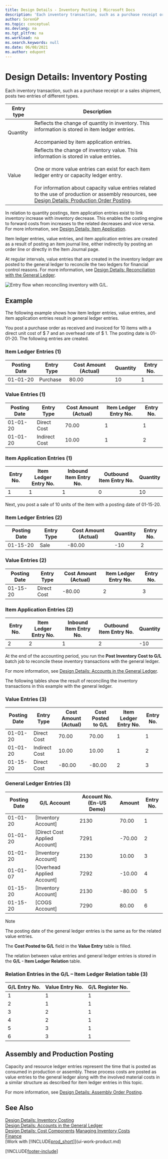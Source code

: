 ```yaml
---
title: Design Details - Inventory Posting | Microsoft Docs
description: 'Each inventory transaction, such as a purchase receipt or a sales shipment, posts two entries of different types.'
author: SorenGP
ms.topic: conceptual
ms.devlang: na
ms.tgt_pltfrm: na
ms.workload: na
ms.search.keywords: null
ms.date: 06/08/2021
ms.author: edupont
---
```

# <a name="design-details-inventory-posting" />Design Details: Inventory Posting

Each inventory transaction, such as a purchase receipt or a sales shipment, posts two entries of different types.  

|Entry type|Description|  
|----------|-----------|  
|Quantity|Reflects the change of quantity in inventory. This information is stored in item ledger entries.<br /><br /> Accompanied by item application entries.|  
|Value|Reflects the change of inventory value. This information is stored in value entries.<br /><br /> One or more value entries can exist for each item ledger entry or capacity ledger entry.<br /><br /> For information about capacity value entries related to the use of production or assembly resources, see [Design Details: Production Order Posting](design-details-production-order-posting.md).|  

 In relation to quantity postings, item application entries exist to link inventory increase with inventory decrease. This enables the costing engine to forward costs from increases to the related decreases and vice versa. For more information, see [Design Details: Item Application](design-details-item-application.md).  

 Item ledger entries, value entries, and item application entries are created as a result of posting an item journal line, either indirectly by posting an order line or directly in the Item Journal page.  

 At regular intervals, value entries that are created in the inventory ledger are posted to the general ledger to reconcile the two ledgers for financial control reasons. For more information, see [Design Details: Reconciliation with the General Ledger](design-details-reconciliation-with-the-general-ledger.md).  

 ![Entry flow when reconciling inventory with G/L.](media/design_details_inventory_costing_1_entry_flow.png "Entry flow when reconciling inventory with G/L")  

## <a name="example" />Example

The following example shows how item ledger entries, value entries, and item application entries result in general ledger entries.  

 You post a purchase order as received and invoiced for 10 items with a direct unit cost of $ 7 and an overhead rate of $ 1. The posting date is 01-01-20. The following entries are created.  

### <a name="item-ledger-entries-1" />Item Ledger Entries (1)

|Posting Date|Entry Type|Cost Amount (Actual)|Quantity|Entry No.|  
|------------|----------|--------------------|--------|---------|  
|01-01-20|Purchase|80.00|10|1|  

### <a name="value-entries-1" />Value Entries (1)

|Posting Date|Entry Type|Cost Amount (Actual)|Item Ledger Entry No.|Entry No.|  
|------------|----------|--------------------|---------------------|---------|  
|01-01-20|Direct Cost|70.00|1|1|  
|01-01-20|Indirect Cost|10.00|1|2|  

### <a name="item-application-entries-1" />Item Application Entries (1)

|Entry No.|Item Ledger Entry No.|Inbound Item Entry No.|Outbound Item Entry No.|Quantity|  
|---------|---------------------|----------------------|-----------------------|--------|  
|1|1|1|0|10|  

 Next, you post a sale of 10 units of the item with a posting date of 01-15-20.  

### <a name="item-ledger-entries-2" />Item Ledger Entries (2)

|Posting Date|Entry Type|Cost Amount (Actual)|Quantity|Entry No.|  
|------------|----------|--------------------|--------|---------|  
|01-15-20|Sale|-80.00|-10|2|  

### <a name="value-entries-2" />Value Entries (2)

|Posting Date|Entry Type|Cost Amount (Actual)|Item Ledger Entry No.|Entry No.|  
|------------|----------|--------------------|---------------------|---------|  
|01-15-20|Direct Cost|-80.00|2|3|  

### <a name="item-application-entries-2" />Item Application Entries (2)

|Entry No.|Item Ledger Entry No.|Inbound Item Entry No.|Outbound Item Entry No.|Quantity|  
|---------|---------------------|----------------------|-----------------------|--------|  
|2|2|1|2|-10|  

At the end of the accounting period, you run the **Post Inventory Cost to G/L** batch job to reconcile these inventory transactions with the general ledger.  

 For more information, see [Design Details: Accounts in the General Ledger](design-details-accounts-in-the-general-ledger.md).  

 The following tables show the result of reconciling the inventory transactions in this example with the general ledger.  

### <a name="value-entries-3" />Value Entries (3)

|Posting Date|Entry Type|Cost Amount (Actual)|Cost Posted to G/L|Item Ledger Entry No.|Entry No.|  
|------------|----------|--------------------|------------------|---------------------|---------|  
|01-01-20|Direct Cost|70.00|70.00|1|1|  
|01-01-20|Indirect Cost|10.00|10.00|1|2|  
|01-15-20|Direct Cost|-80.00|-80.00|2|3|  

### <a name="general-ledger-entries-3" />General Ledger Entries (3)

|Posting Date|G/L Account|Account No. (En-US Demo)|Amount|Entry No.|  
|------------|-----------|------------------------|------|---------|  
|01-01-20|[Inventory Account]|2130|70.00|1|  
|01-01-20|[Direct Cost Applied Account]|7291|-70.00|2|  
|01-01-20|[Inventory Account]|2130|10.00|3|  
|01-01-07|[Overhead Applied Account]|7292|-10.00|4|  
|01-15-20|[Inventory Account]|2130|-80.00|5|  
|01-15-20|[COGS Account]|7290|80.00|6|  

> [!NOTE]  
> The posting date of the general ledger entries is the same as for the related value entries.  
> 
> The **Cost Posted to G/L** field in the **Value Entry** table is filled.  

 The relation between value entries and general ledger entries is stored in the **G/L - Item Ledger Relation** table.  

### <a name="relation-entries-in-the-gl--item-ledger-relation-table-3" />Relation Entries in the G/L – Item Ledger Relation table (3)

|G/L Entry No.|Value Entry No.|G/L Register No.|  
|-------------|---------------|----------------|  
|1|1|1|  
|2|1|1|  
|3|2|1|  
|4|2|1|  
|5|3|1|  
|6|3|1|  

## <a name="assembly-and-production-posting" />Assembly and Production Posting

Capacity and resource ledger entries represent the time that is posted as consumed in production or assembly. These process costs are posted as value entries to the general ledger along with the involved material costs in a similar structure as described for item ledger entries in this topic.  

For more information, see [Design Details: Assembly Order Posting](design-details-assembly-order-posting.md).  

## <a name="see-also" />See Also

 [Design Details: Inventory Costing](design-details-inventory-costing.md)  
 [Design Details: Accounts in the General Ledger](design-details-accounts-in-the-general-ledger.md)  
 [Design Details: Cost Components](design-details-cost-components.md) [Managing Inventory Costs](finance-manage-inventory-costs.md)  
 [Finance](finance.md)  
 [Work with [!INCLUDE[prod_short](includes/prod_short.md)]](ui-work-product.md)  


[!INCLUDE[footer-include](includes/footer-banner.md)]
